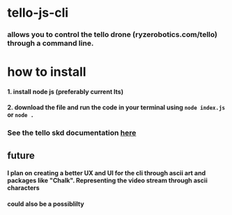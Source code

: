 # tello-js-cli
### allows you to control the tello drone (ryzerobotics.com/tello) through a command line. 

# how to install
#### 1. install node js (preferably current lts)
#### 2. download the file and run the code in your terminal using `node index.js` or `node .` 

### See the tello skd documentation [here](https://dl-cdn.ryzerobotics.com/downloads/tello/20180910/Tello%20SDK%20Documentation%20EN_1.3.pdf)

## future
#### I plan on creating a better UX and UI for the cli through ascii art and packages like "Chalk". Representing the video stream through ascii characters
#### could also be a possiblilty
